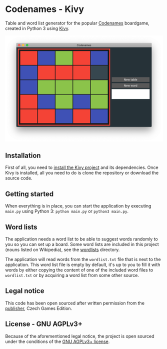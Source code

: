 # Codenames - Kivy

Table and word list generator for the popular [Codenames](https://czechgames.com/en/codenames/) boardgame, created in Python 3 using [Kivy](https://kivy.org/).

![Screenshot](screenshot.png)

## Installation

First of all, you need to [install the Kivy project](https://kivy.org/#download) and its dependencies. Once Kivy is installed, all you need to do is clone the repository or download the source code.

## Getting started

When everything is in place, you can start the application by executing `main.py` using Python 3: `python main.py` or `python3 main.py`.

## Word lists

The application needs a word list to be able to suggest words randomly to you so you can set up a board. Some word lists are included in this project (nouns listed on Wikipedia), see the [wordlists](./wordlists) directory.

The application will read words from the `wordlist.txt` file that is next to the application. This word list file is empty by default, it's up to you to fill it with words by either copying the content of one of the included word files to `wordlist.txt` or by acquiring a word list from some other source.

## Legal notice

This code has been open sourced after written permission from the [publisher](https://czechgames.com/en/), Czech Games Edition.

## License - GNU AGPLv3+

Because of the aforementioned legal notice, the project is open sourced under the conditions of the [GNU AGPLv3+ license](https://choosealicense.com/licenses/gpl-3.0/).
